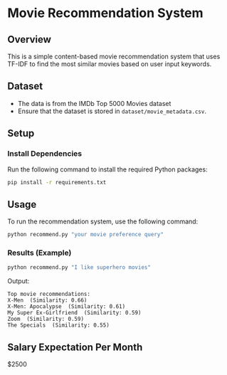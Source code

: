 # Movie Recommendation System

## Overview
This is a simple content-based movie recommendation system that uses TF-IDF to find the most similar movies based on user input keywords.

## Dataset
- The data is from the IMDb Top 5000 Movies dataset
- Ensure that the dataset is stored in `dataset/movie_metadata.csv`.

## Setup

### Install Dependencies
Run the following command to install the required Python packages:
```sh
pip install -r requirements.txt
```

## Usage
To run the recommendation system, use the following command:
```sh
python recommend.py "your movie preference query"
```

### Results (Example)
```sh
python recommend.py "I like superhero movies"
```
Output:
```
Top movie recommendations:
X-Men  (Similarity: 0.66)
X-Men: Apocalypse  (Similarity: 0.61)
My Super Ex-Girlfriend  (Similarity: 0.59)
Zoom  (Similarity: 0.59)
The Specials  (Similarity: 0.55)
```

## Salary Expectation Per Month
$2500

